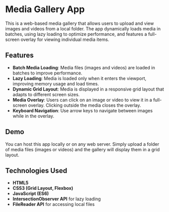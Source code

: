 # Media Gallery App

This is a web-based media gallery that allows users to upload and view images and videos from a local folder. The app dynamically loads media in batches, using lazy loading to optimize performance, and features a full-screen overlay for viewing individual media items.

## Features
- **Batch Media Loading**: Media files (images and videos) are loaded in batches to improve performance.
- **Lazy Loading**: Media is loaded only when it enters the viewport, improving memory usage and load times.
- **Dynamic Grid Layout**: Media is displayed in a responsive grid layout that adapts to different screen sizes.
- **Media Overlay**: Users can click on an image or video to view it in a full-screen overlay. Clicking outside the media closes the overlay.
- **Keyboard Navigation**: Use arrow keys to navigate between images while in the overlay.

## Demo
You can host this app locally or on any web server. Simply upload a folder of media files (images or videos) and the gallery will display them in a grid layout.

## Technologies Used
- **HTML5**
- **CSS3 (Grid Layout, Flexbox)**
- **JavaScript (ES6)**
- **IntersectionObserver API** for lazy loading
- **FileReader API** for accessing local files

